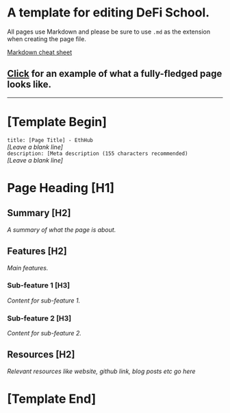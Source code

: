 # A template for editing DeFi School. 
All pages use Markdown and please be sure to use `.md` as the extension when creating the page file.

[Markdown cheat sheet](https://github.com/adam-p/markdown-here/wiki/Markdown-Cheatsheet)

## [Click](/built-on-ethereum/open-finance/stablecoins/crypto-backed/dai.md) for an example of what a fully-fledged page looks like.
------------------------
# [Template Begin]
`title: [Page Title] - EthHub`  
_[Leave a blank line]_  
`description: [Meta description (155 characters recommended)`  
_[Leave a blank line]_  
# Page Heading [H1]

## Summary [H2]

*A summary of what the page is about.*

## Features [H2]

*Main features.*

### Sub-feature 1 [H3]

*Content for sub-feature 1.*

### Sub-feature 2 [H3]

*Content for sub-feature 2.*

## Resources [H2]

*Relevant resources like website, github link, blog posts etc go here*

# [Template End]
